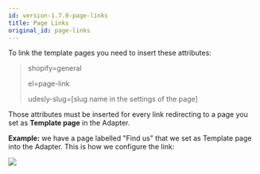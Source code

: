 ```yaml
---
id: version-1.7.0-page-links
title: Page Links
original_id: page-links
---
```


To link the template pages you need to insert these attributes:

> shopify=general
>
> el=page-link
>
> udesly-slug=[slug name in the settings of the page]

Those attributes must be inserted for every link redirecting to a page you set as **Template page** in the Adapter.

**Example:** we have a page labelled "Find us" that we set as Template page into the Adapter. This is how we configure the link:

![](assets/page-link.png)
